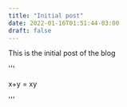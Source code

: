 ```yaml
---
title: "Initial post"
date: 2022-01-16T01:51:44-03:00
draft: false
---
```


This is the initial post of the blog

'''

x+y = xy

'''